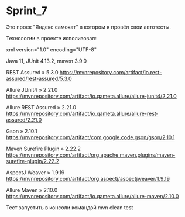 # Sprint_7
Это проек "Яндекс самокат" в котором я провёл свои автотесты.

Технологии в проекте исполизовал:

xml version="1.0" encoding="UTF-8"

Java 11,
JUnit 4.13.2,
maven 3.9.0

REST Assured » 5.3.0
https://mvnrepository.com/artifact/io.rest-assured/rest-assured/5.3.0

Allure JUnit4 » 2.21.0
https://mvnrepository.com/artifact/io.qameta.allure/allure-junit4/2.21.0

Allure REST Assured » 2.21.0
https://mvnrepository.com/artifact/io.qameta.allure/allure-rest-assured/2.21.0

Gson » 2.10.1
https://mvnrepository.com/artifact/com.google.code.gson/gson/2.10.1

Maven Surefire Plugin » 2.22.2
https://mvnrepository.com/artifact/org.apache.maven.plugins/maven-surefire-plugin/2.22.2

AspectJ Weaver » 1.9.19
https://mvnrepository.com/artifact/org.aspectj/aspectjweaver/1.9.19

Allure Maven » 2.10.0
https://mvnrepository.com/artifact/io.qameta.allure/allure-maven/2.10.0

Тест запустить в консоли командой mvn clean test